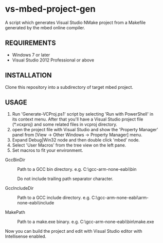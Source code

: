 vs-mbed-project-gen
====================

A script which generates Visual Studio NMake project from a Makefile generated by the mbed online compiler.

REQUIREMENTS
-------------

* Windows 7 or later
* Visual Studio 2012 Professional or above

INSTALLATION
-------------
Clone this repository into a subdirectory of target mbed project.

USAGE
------
1. Run 'Generate-VCProj.ps1' script by selecting 'Run with PowerShell' in its context menu.
After that you'll have a Visual Studio project file (*.vcxproj) and some related files in vcproj directory.
2. open the project file with Visual Studio and show the 'Property Manager' panel from [View -> Other Windows -> Property Manager] menu.
3. Expand Debug|Win32 node and then double click 'mbed' node.
4. Select 'User Macros' from the tree view on the left pane.
5. Set macros to fit your environment.
<dl>
<dt>GccBinDir</dt>
<dd>
	<p>Path to a GCC bin directory. e.g. C:\gcc-arm-none-eabi\bin</p>
	<p>Do not include trailing path separator character.</p>
</dd>
</dl>
<dl>
<dt>GccIncludeDir</dt>
<dd>
	<p>Path to a GCC include directory. e.g. C:\gcc-arm-none-eabi\arm-none-eabi\include</p>
</dd>
</dl>
<dl>
<dt>MakePath</dt>
<dd>
	<p>Path to a make.exe binary. e.g. C:\gcc-arm-none-eabi\bin\make.exe</p>
</dd>
</dl>

Now you can build the project and edit with Visual Studio editor with Intellisense enabled.

